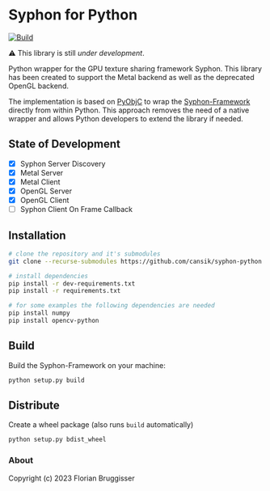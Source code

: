 # Syphon for Python

[![Build](https://github.com/cansik/syphon-python/actions/workflows/build.yml/badge.svg)](https://github.com/cansik/syphon-python/actions/workflows/build.yml)

⚠️ This library is still *under development*.

Python wrapper for the GPU texture sharing framework Syphon. This library has been created to support the Metal backend
as well as the deprecated OpenGL backend.

The implementation is based on [PyObjC](https://github.com/ronaldoussoren/pyobjc) to wrap
the [Syphon-Framework](https://github.com/Syphon/Syphon-Framework) directly from within Python. This approach removes
the need of a native wrapper and allows Python developers to extend the library if needed.

## State of Development

- [x] Syphon Server Discovery
- [x] Metal Server
- [x] Metal Client
- [x] OpenGL Server
- [x] OpenGL Client
- [ ] Syphon Client On Frame Callback

## Installation

```bash
# clone the repository and it's submodules
git clone --recurse-submodules https://github.com/cansik/syphon-python.git

# install dependencies
pip install -r dev-requirements.txt
pip install -r requirements.txt

# for some examples the following dependencies are needed
pip install numpy
pip install opencv-python
```

## Build

Build the Syphon-Framework on your machine:

```bash
python setup.py build
```

## Distribute

Create a wheel package (also runs `build` automatically)

```bash
python setup.py bdist_wheel
```

### About

Copyright (c) 2023 Florian Bruggisser